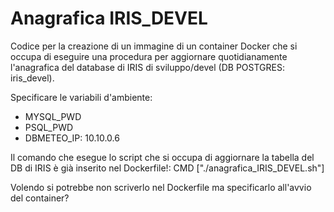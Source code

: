 # Anagrafica IRIS_DEVEL
Codice per la creazione di un immagine di un container Docker che si occupa di eseguire una procedura per aggiornare quotidianamente l'anagrafica del database di IRIS di sviluppo/devel (DB POSTGRES: iris_devel).

Specificare le variabili d'ambiente:
- MYSQL_PWD
- PSQL_PWD
- DBMETEO_IP: 10.10.0.6

Il comando che esegue lo script che si occupa di aggiornare la tabella del DB di IRIS è già inserito nel Dockerfile!:
CMD ["./anagrafica_IRIS_DEVEL.sh"]

Volendo si potrebbe non scriverlo nel Dockerfile ma specificarlo all'avvio del container?
